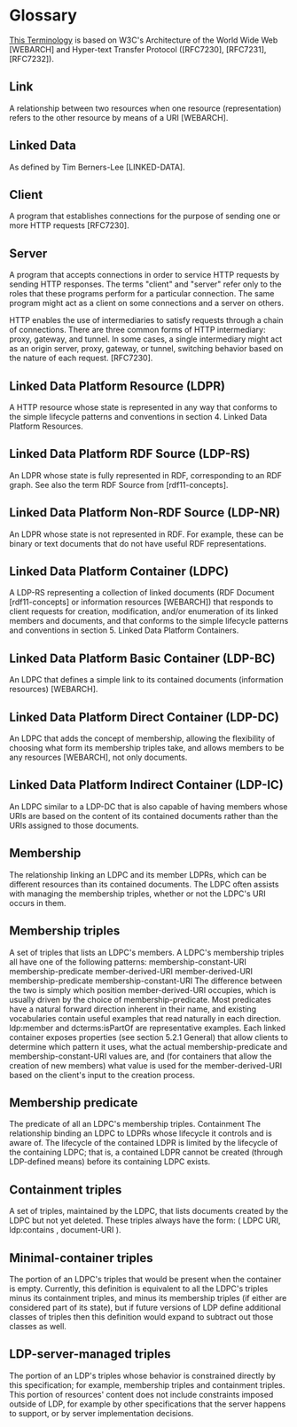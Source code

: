 # Glossary

[This Terminology](https://www.w3.org/TR/ldp/#terms) is based on W3C's Architecture of the World Wide Web [WEBARCH] and Hyper-text Transfer Protocol ([RFC7230], [RFC7231], [RFC7232]).

## Link
A relationship between two resources when one resource (representation) refers to the other resource by means of a URI [WEBARCH].

## Linked Data
As defined by Tim Berners-Lee [LINKED-DATA].

## Client
A program that establishes connections for the purpose of sending one or more HTTP requests [RFC7230].

## Server
A program that accepts connections in order to service HTTP requests by sending HTTP responses.
The terms "client" and "server" refer only to the roles that these programs perform for a particular connection. The same program might act as a client on some connections and a server on others.

HTTP enables the use of intermediaries to satisfy requests through a chain of connections. There are three common forms of HTTP intermediary: proxy, gateway, and tunnel. In some cases, a single intermediary might act as an origin server, proxy, gateway, or tunnel, switching behavior based on the nature of each request. [RFC7230].

## Linked Data Platform Resource (LDPR)
A HTTP resource whose state is represented in any way that conforms to the simple lifecycle patterns and conventions in section 4. Linked Data Platform Resources.

## Linked Data Platform RDF Source (LDP-RS)
An LDPR whose state is fully represented in RDF, corresponding to an RDF graph. See also the term RDF Source from [rdf11-concepts].

## Linked Data Platform Non-RDF Source (LDP-NR)
An LDPR whose state is not represented in RDF. For example, these can be binary or text documents that do not have useful RDF representations.

## Linked Data Platform Container (LDPC)
A LDP-RS representing a collection of linked documents (RDF Document [rdf11-concepts] or information resources [WEBARCH]) that responds to client requests for creation, modification, and/or enumeration of its linked members and documents, and that conforms to the simple lifecycle patterns and conventions in section 5.  Linked Data Platform Containers.

## Linked Data Platform Basic Container (LDP-BC)
An LDPC that defines a simple link to its contained documents (information resources) [WEBARCH].

## Linked Data Platform Direct Container (LDP-DC)
An LDPC that adds the concept of membership, allowing the flexibility of choosing what form its membership triples take, and allows members to be any resources [WEBARCH], not only documents.

## Linked Data Platform Indirect Container (LDP-IC)
An LDPC similar to a LDP-DC that is also capable of having members whose URIs are based on the content of its contained documents rather than the URIs assigned to those documents.

## Membership
The relationship linking an LDPC and its member LDPRs, which can be different resources than its contained documents. The LDPC often assists with managing the membership triples, whether or not the LDPC's URI occurs in them.

## Membership triples
A set of triples that lists an LDPC's members. A LDPC's membership triples all have one of the following patterns:
membership-constant-URI	membership-predicate	member-derived-URI
member-derived-URI	membership-predicate	membership-constant-URI
The difference between the two is simply which position member-derived-URI occupies, which is usually driven by the choice of membership-predicate. Most predicates have a natural forward direction inherent in their name, and existing vocabularies contain useful examples that read naturally in each direction. ldp:member and dcterms:isPartOf are representative examples.
Each linked container exposes properties (see section 5.2.1 General) that allow clients to determine which pattern it uses, what the actual membership-predicate and membership-constant-URI values are, and (for containers that allow the creation of new members) what value is used for the member-derived-URI based on the client's input to the creation process.

## Membership predicate
The predicate of all an LDPC's membership triples.
Containment
The relationship binding an LDPC to LDPRs whose lifecycle it controls and is aware of. The lifecycle of the contained LDPR is limited by the lifecycle of the containing LDPC; that is, a contained LDPR cannot be created (through LDP-defined means) before its containing LDPC exists.

## Containment triples
A set of triples, maintained by the LDPC, that lists documents created by the LDPC but not yet deleted. These triples always have the form: ( LDPC URI, ldp:contains , document-URI ).

## Minimal-container triples
The portion of an LDPC's triples that would be present when the container is empty. Currently, this definition is equivalent to all the LDPC's triples minus its containment triples, and minus its membership triples (if either are considered part of its state), but if future versions of LDP define additional classes of triples then this definition would expand to subtract out those classes as well.

## LDP-server-managed triples
The portion of an LDP's triples whose behavior is constrained directly by this specification; for example, membership triples and containment triples. This portion of resources' content does not include constraints imposed outside of LDP, for example by other specifications that the server happens to support, or by server implementation decisions.